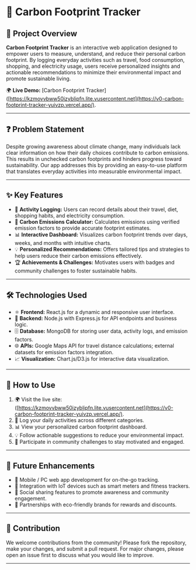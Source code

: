 # 🌿 Carbon Footprint Tracker

## 📘 Project Overview  
**Carbon Footprint Tracker** is an interactive web application designed to empower users to measure, understand, and reduce their personal carbon footprint. By logging everyday activities such as travel, food consumption, shopping, and electricity usage, users receive personalized insights and actionable recommendations to minimize their environmental impact and promote sustainable living.

🌍 **Live Demo:** [Carbon Footprint Tracker]([https://kzmovvbww50izyblipfn.lite.vusercontent.net](https://v0-carbon-footprint-tracker-yuivzp.vercel.app/).

---

## ❓ Problem Statement  
Despite growing awareness about climate change, many individuals lack clear information on how their daily choices contribute to carbon emissions. This results in unchecked carbon footprints and hinders progress toward sustainability. Our app addresses this by providing an easy-to-use platform that translates everyday activities into measurable environmental impact.

---

## ✨ Key Features  
- 📝 **Activity Logging:** Users can record details about their travel, diet, shopping habits, and electricity consumption.  
- 🧮 **Carbon Emissions Calculator:** Calculates emissions using verified emission factors to provide accurate footprint estimates.  
- 📊 **Interactive Dashboard:** Visualizes carbon footprint trends over days, weeks, and months with intuitive charts.  
- 💡 **Personalized Recommendations:** Offers tailored tips and strategies to help users reduce their carbon emissions effectively.  
- 🏆 **Achievements & Challenges:** Motivates users with badges and community challenges to foster sustainable habits.

---

## 🛠️ Technologies Used  
- ⚛️ **Frontend:** React.js for a dynamic and responsive user interface.  
- 🔧 **Backend:** Node.js with Express.js for API endpoints and business logic.  
- 🗄️ **Database:** MongoDB for storing user data, activity logs, and emission factors.  
- 🌐 **APIs:** Google Maps API for travel distance calculations; external datasets for emission factors integration.  
- 📈 **Visualization:** Chart.js/D3.js for interactive data visualization.

---

## 🚀 How to Use  
1. 🌍 Visit the live site: ([https://kzmovvbww50izyblipfn.lite.vusercontent.net](https://v0-carbon-footprint-tracker-yuivzp.vercel.app/).
2. 📅 Log your daily activities across different categories.  
3. 📊 View your personalized carbon footprint dashboard.  
4. 💡 Follow actionable suggestions to reduce your environmental impact.  
5. 🏅 Participate in community challenges to stay motivated and engaged.

---

## 🔮 Future Enhancements  
- 📱 Mobile / PC web app development for on-the-go tracking.  
- 📶 Integration with IoT devices such as smart meters and fitness trackers.  
- 📢 Social sharing features to promote awareness and community engagement.  
- 🎁 Partnerships with eco-friendly brands for rewards and discounts.

---

## 🤝 Contribution  
We welcome contributions from the community! Please fork the repository, make your changes, and submit a pull request. For major changes, please open an issue first to discuss what you would like to improve.

---

